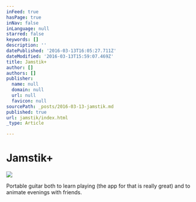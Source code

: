 ```yaml
---
inFeed: true
hasPage: true
inNav: false
inLanguage: null
starred: false
keywords: []
description: ''
datePublished: '2016-03-13T16:05:27.711Z'
dateModified: '2016-03-13T15:59:07.469Z'
title: Jamstik+
author: []
authors: []
publisher:
  name: null
  domain: null
  url: null
  favicon: null
sourcePath: _posts/2016-03-13-jamstik.md
published: true
url: jamstik/index.html
_type: Article

---
```

# Jamstik+
![](https://the-grid-user-content.s3-us-west-2.amazonaws.com/3935b345-1993-4d59-9fdb-5dcd567f3acf.png)

Portable guitar both to learn playing (the app for that is really great) and to animate evenings with friends.